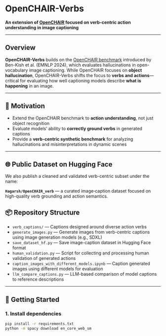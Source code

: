 # OpenCHAIR-Verbs

**An extension of [OpenCHAIR](https://huggingface.co/papers/2312.03631) focused on verb-centric action understanding in image captioning**

---

## Overview

**OpenCHAIR-Verbs** builds on the [OpenCHAIR benchmark](https://huggingface.co/papers/2312.03631) introduced by Ben-Kish et al. (EMNLP 2024), which evaluates hallucinations in open-vocabulary image captioning. While OpenCHAIR focuses on **object hallucination**, OpenCHAIR-Verbs shifts the focus to **verbs and actions**—critical for evaluating how well captioning models describe **what is happening** in an image.

---

## 🎯 Motivation

- Extend the OpenCHAIR benchmark to **action understanding**, not just object recognition
- Evaluate models’ ability to **correctly ground verbs** in generated captions
- Provide a **verb-centric synthetic benchmark** for analyzing hallucinations and misinterpretations in dynamic scenes


---
## 🌐 Public Dataset on Hugging Face

We also publish a cleaned and validated verb-centric subset under the name:

**`Hagarsh/OpenCHAIR_verb`** — a curated image‑caption dataset focused on high-quality verb grounding and action semantics.

## 📦 Repository Structure

- `verb_captions/` — Captions designed around diverse action verbs
- `generate_images.py` — Generate images from verb-centric captions using image generation models (e.g., SDXL)
- `save_dataset_hf.py` — Save image-caption dataset in Hugging Face format
- `human_validation.py` — Script for collecting and processing human validation of generated actions
- `caption_images_with_different_models.ipynb` — Caption generated images using different models for evaluation
- `llm_compare_captions.py` — LLM-based comparison of model captions to reference descriptions

---

## 🚀 Getting Started

### 1. Install dependencies

```bash
pip install -r requirements.txt
python -m spacy download en_core_web_sm
